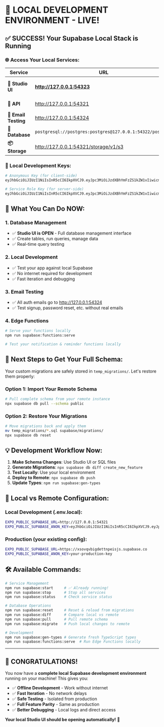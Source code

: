 # 🎉 LOCAL DEVELOPMENT ENVIRONMENT - LIVE!

## ✅ SUCCESS! Your Supabase Local Stack is Running

### 🌐 **Access Your Local Services:**

| Service | URL | Purpose |
|---------|-----|---------|
| **🎨 Studio UI** | **http://127.0.0.1:54323** | Database management & queries |
| **🔌 API** | http://127.0.0.1:54321 | REST & GraphQL API |
| **📧 Email Testing** | http://127.0.0.1:54324 | Test emails (Inbucket) |
| **💾 Database** | `postgresql://postgres:postgres@127.0.0.1:54322/postgres` | Direct DB access |
| **📦 Storage** | http://127.0.0.1:54321/storage/v1/s3 | File storage API |

### 🔑 **Local Development Keys:**
```bash
# Anonymous Key (for client-side)
eyJhbGciOiJIUzI1NiIsInR5cCI6IkpXVCJ9.eyJpc3MiOiJzdXBhYmFzZS1kZW1vIiwicm9sZSI6ImFub24iLCJleHAiOjE5ODM4MTI5OTZ9.CRXP1A7WOeoJeXxjNni43kdQwgnWNReilDMblYTn_I0

# Service Role Key (for server-side)
eyJhbGciOiJIUzI1NiIsInR5cCI6IkpXVCJ9.eyJpc3MiOiJzdXBhYmFzZS1kZW1vIiwicm9sZSI6InNlcnZpY2Vfcm9sZSIsImV4cCI6MTk4MzgxMjk5Nn0.EGIM96RAZx35lJzdJsyH-qQwv8Hdp7fsn3W0YpN81IU
```

## 🚀 **What You Can Do NOW:**

### **1. Database Management**
- ✅ **Studio UI is OPEN** - Full database management interface
- ✅ Create tables, run queries, manage data
- ✅ Real-time query testing

### **2. Local Development**
- ✅ Test your app against local Supabase
- ✅ No internet required for development
- ✅ Fast iteration and debugging

### **3. Email Testing**
- ✅ All auth emails go to http://127.0.0.1:54324
- ✅ Test signup, password reset, etc. without real emails

### **4. Edge Functions**
```bash
# Serve your functions locally
npm run supabase:functions:serve

# Test your notification & reminder functions locally
```

## 🔧 **Next Steps to Get Your Full Schema:**

Your custom migrations are safely stored in `temp_migrations/`. Let's restore them properly:

### **Option 1: Import Your Remote Schema**
```bash
# Pull complete schema from your remote instance
npx supabase db pull --schema public
```

### **Option 2: Restore Your Migrations**
```bash
# Move migrations back and apply them
mv temp_migrations/*.sql supabase/migrations/
npx supabase db reset
```

## 💡 **Development Workflow Now:**

1. **Make Schema Changes**: Use Studio UI or SQL files
2. **Generate Migrations**: `npx supabase db diff create_new_feature`
3. **Test Locally**: Use your local environment
4. **Deploy to Remote**: `npx supabase db push`
5. **Update Types**: `npm run supabase:gen-types`

## 🎯 **Local vs Remote Configuration:**

### **Local Development (.env.local):**
```bash
EXPO_PUBLIC_SUPABASE_URL=http://127.0.0.1:54321
EXPO_PUBLIC_SUPABASE_ANON_KEY=eyJhbGciOiJIUzI1NiIsInR5cCI6IkpXVCJ9.eyJpc3MiOiJzdXBhYmFzZS1kZW1vIiwicm9sZSI6ImFub24iLCJleHAiOjE5ODM4MTI5OTZ9.CRXP1A7WOeoJeXxjNni43kdQwgnWNReilDMblYTn_I0
```

### **Production (your existing config):**
```bash
EXPO_PUBLIC_SUPABASE_URL=https://xsovqvbigdettnpeisjs.supabase.co
EXPO_PUBLIC_SUPABASE_ANON_KEY=your-production-key
```

## 🛠️ **Available Commands:**

```bash
# Service Management
npm run supabase:start     # ✅ Already running!
npm run supabase:stop      # Stop all services
npm run supabase:status    # Check service status

# Database Operations  
npm run supabase:reset     # Reset & reload from migrations
npm run supabase:diff      # Compare local vs remote
npm run supabase:pull      # Pull remote schema
npm run supabase:migrate   # Push local changes to remote

# Development
npm run supabase:gen-types # Generate fresh TypeScript types
npm run supabase:functions:serve  # Run Edge Functions locally
```

---

## 🎊 **CONGRATULATIONS!** 

You now have a **complete local Supabase development environment** running on your machine! This gives you:

- ✅ **Offline Development** - Work without internet
- ✅ **Fast Iteration** - No network delays  
- ✅ **Safe Testing** - Isolated from production
- ✅ **Full Feature Parity** - Same as production
- ✅ **Better Debugging** - Local logs and direct access

**Your local Studio UI should be opening automatically!** 🚀
